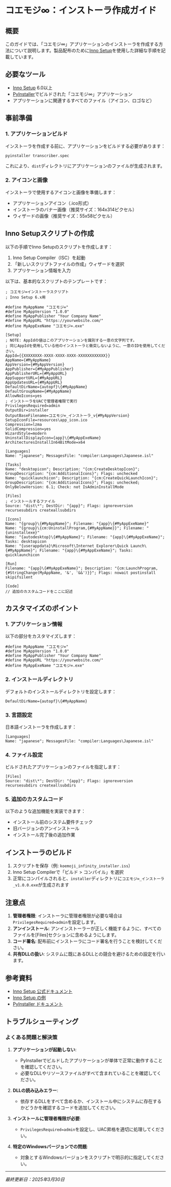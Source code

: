 # コエモジ∞：インストーラ作成ガイド

## 概要

このガイドでは、「コエモジ∞」アプリケーションのインストーラを作成する方法について説明します。製品配布のために[Inno Setup](https://jrsoftware.org/isinfo.php)を使用した詳細な手順を記載しています。

## 必要なツール

- [Inno Setup](https://jrsoftware.org/isdl.php) 6.0以上
- [PyInstaller](https://www.pyinstaller.org/)でビルドされた「コエモジ∞」アプリケーション
- アプリケーションに関連するすべてのファイル（アイコン、ロゴなど）

## 事前準備

### 1. アプリケーションビルド

インストーラを作成する前に、アプリケーションをビルドする必要があります：

```
pyinstaller transcriber.spec
```

これにより、`dist`ディレクトリにアプリケーションのファイルが生成されます。

### 2. アイコンと画像

インストーラで使用するアイコンと画像を準備します：

- アプリケーションアイコン（.ico形式）
- インストーラのバナー画像（推奨サイズ：164x314ピクセル）
- ウィザードの画像（推奨サイズ：55x58ピクセル）

## Inno Setupスクリプトの作成

以下の手順でInno Setupのスクリプトを作成します：

1. Inno Setup Compiler（ISC）を起動
2. 「新しいスクリプトファイルの作成」ウィザードを選択
3. アプリケーション情報を入力

以下は、基本的なスクリプトのテンプレートです：

```
; コエモジ∞インストーラスクリプト
; Inno Setup 6.x用

#define MyAppName "コエモジ∞"
#define MyAppVersion "1.0.0"
#define MyAppPublisher "Your Company Name"
#define MyAppURL "https://yourwebsite.com/"
#define MyAppExeName "コエモジ∞.exe"

[Setup]
; NOTE: AppIdの値はこのアプリケーションを識別する一意の文字列です。
; 同じAppIdを使用している他のインストーラと衝突しないように、一意のIDを使用してください。
AppId={{XXXXXXXX-XXXX-XXXX-XXXX-XXXXXXXXXXXX}}
AppName={#MyAppName}
AppVersion={#MyAppVersion}
AppPublisher={#MyAppPublisher}
AppPublisherURL={#MyAppURL}
AppSupportURL={#MyAppURL}
AppUpdatesURL={#MyAppURL}
DefaultDirName={autopf}\{#MyAppName}
DefaultGroupName={#MyAppName}
AllowNoIcons=yes
; インストーラをUACで管理者権限で実行
PrivilegesRequired=admin
OutputDir=installer
OutputBaseFilename=コエモジ∞_インストーラ_v{#MyAppVersion}
SetupIconFile=resources\app_icon.ico
Compression=lzma
SolidCompression=yes
WizardStyle=modern
UninstallDisplayIcon={app}\{#MyAppExeName}
ArchitecturesInstallIn64BitMode=x64

[Languages]
Name: "japanese"; MessagesFile: "compiler:Languages\Japanese.isl"

[Tasks]
Name: "desktopicon"; Description: "{cm:CreateDesktopIcon}"; GroupDescription: "{cm:AdditionalIcons}"; Flags: unchecked
Name: "quicklaunchicon"; Description: "{cm:CreateQuickLaunchIcon}"; GroupDescription: "{cm:AdditionalIcons}"; Flags: unchecked; OnlyBelowVersion: 6.1; Check: not IsAdminInstallMode

[Files]
; インストールするファイル
Source: "dist\*"; DestDir: "{app}"; Flags: ignoreversion recursesubdirs createallsubdirs

[Icons]
Name: "{group}\{#MyAppName}"; Filename: "{app}\{#MyAppExeName}"
Name: "{group}\{cm:UninstallProgram,{#MyAppName}}"; Filename: "{uninstallexe}"
Name: "{autodesktop}\{#MyAppName}"; Filename: "{app}\{#MyAppExeName}"; Tasks: desktopicon
Name: "{userappdata}\Microsoft\Internet Explorer\Quick Launch\{#MyAppName}"; Filename: "{app}\{#MyAppExeName}"; Tasks: quicklaunchicon

[Run]
Filename: "{app}\{#MyAppExeName}"; Description: "{cm:LaunchProgram,{#StringChange(MyAppName, '&', '&&')}}"; Flags: nowait postinstall skipifsilent

[Code]
// 追加のカスタムコードをここに記述
```

## カスタマイズのポイント

### 1. アプリケーション情報

以下の部分をカスタマイズします：

```
#define MyAppName "コエモジ∞"
#define MyAppVersion "1.0.0"
#define MyAppPublisher "Your Company Name"
#define MyAppURL "https://yourwebsite.com/"
#define MyAppExeName "コエモジ∞.exe"
```

### 2. インストールディレクトリ

デフォルトのインストールディレクトリを設定します：

```
DefaultDirName={autopf}\{#MyAppName}
```

### 3. 言語設定

日本語インストーラを作成します：

```
[Languages]
Name: "japanese"; MessagesFile: "compiler:Languages\Japanese.isl"
```

### 4. ファイル設定

ビルドされたアプリケーションのファイルを指定します：

```
[Files]
Source: "dist\*"; DestDir: "{app}"; Flags: ignoreversion recursesubdirs createallsubdirs
```

### 5. 追加のカスタムコード

以下のような追加機能を実装できます：

- インストール前のシステム要件チェック
- 旧バージョンのアンインストール
- インストール完了後の追加作業

## インストーラのビルド

1. スクリプトを保存（例: `koemoji_infinity_installer.iss`）
2. Inno Setup Compilerで「ビルド > コンパイル」を選択
3. 正常にコンパイルされると、`installer`ディレクトリに`コエモジ∞_インストーラ_v1.0.0.exe`が生成されます

## 注意点

1. **管理者権限**: インストーラに管理者権限が必要な場合は`PrivilegesRequired=admin`を設定します。
2. **アンインストール**: アンインストーラーが正しく機能するように、すべてのファイルを[Files]セクションに含めるようにします。
3. **コード署名**: 配布前にインストーラにコード署名を行うことを検討してください。
4. **共有DLLの扱い**: システムに既にあるDLLとの競合を避けるための設定を行います。

## 参考資料

- [Inno Setup 公式ドキュメント](https://jrsoftware.org/ishelp/)
- [Inno Setup の例](https://github.com/jrsoftware/issrc/tree/master/Examples)
- [PyInstaller ドキュメント](https://pyinstaller.readthedocs.io/)

## トラブルシューティング

### よくある問題と解決策

1. **アプリケーションが起動しない**:
   - PyInstallerでビルドしたアプリケーションが単体で正常に動作することを確認してください。
   - 必要なDLLやリソースファイルがすべて含まれていることを確認してください。

2. **DLLの読み込みエラー**:
   - 依存するDLLをすべて含めるか、インストール中にシステムに存在するかどうかを確認するコードを追加してください。

3. **インストールに管理者権限が必要**:
   - `PrivilegesRequired=admin`を設定し、UAC昇格を適切に処理してください。

4. **特定のWindowsバージョンでの問題**:
   - 対象とするWindowsバージョンをスクリプトで明示的に指定してください。

---

*最終更新日：2025年3月30日* 